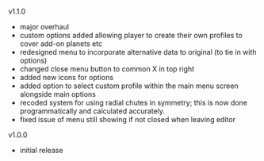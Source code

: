 v1.1.0

- major overhaul
- custom options added allowing player to create their own profiles to cover add-on planets etc
- redesigned menu to incorporate alternative data to original (to tie in with options)
- changed close menu button to common X in top right
- added new icons for options
- added option to select custom profile within the main menu screen alongside main options
- recoded system for using radial chutes in symmetry; this is now done programmatically and calculated accurately.
- fixed issue of menu still showing if not closed when leaving editor

v1.0.0

- initial release
